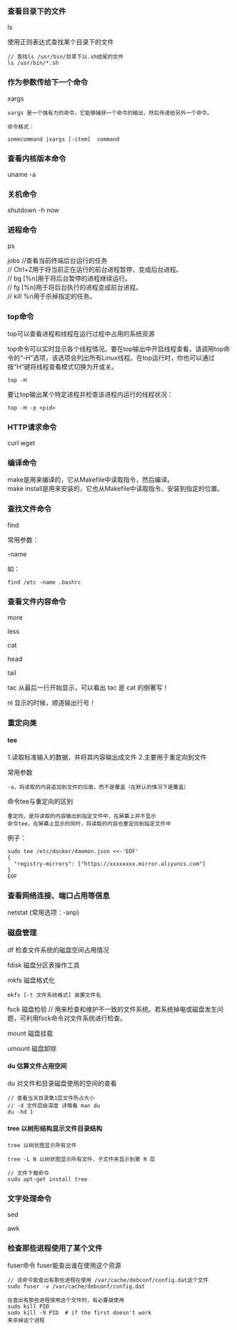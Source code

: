 ### 查看目录下的文件
ls

使用正则表达式查找某个目录下的文件
```
// 查找ls /usr/bin/目录下以.sh结尾的文件
ls /usr/bin/*.sh
```

### 作为参数传给下一个命令
xargs
```
xargs 是一个强有力的命令，它能够捕获一个命令的输出，然后传递给另外一个命令。

命令格式：

somecommand |xargs [-item]  command
```

### 查看内核版本命令
uname -a

### 关机命令
shutdown -h now

### 进程命令
ps

jobs //查看当前终端后台运行的任务<br/>
// Ctrl+Z用于将当前正在运行的前台进程暂停，变成后台进程。<br/> 
// bg [%n]用于将后台暂停的进程继续运行。<br/> 
// fg [%n]用于将后台执行的进程变成前台进程。<br/> 
// kill %n用于杀掉指定的任务。

### top命令
top可以查看进程和线程在运行过程中占用的系统资源

top命令可以实时显示各个线程情况。要在top输出中开启线程查看，请调用top命令的“-H”选项，该选项会列出所有Linux线程。在top运行时，你也可以通过按“H”键将线程查看模式切换为开或关。
```
top -H
```

要让top输出某个特定进程<pid>并检查该进程内运行的线程状况：
```
top -H -p <pid>
```

### HTTP请求命令
curl
wget

### 编译命令
make是用来编译的，它从Makefile中读取指令，然后编译。<br/> 
make install是用来安装的，它也从Makefile中读取指令，安装到指定的位置。

### 查找文件命令
find

常用参数：

-name

如：
```
find /etc -name .bashrc
```

### 查看文件内容命令
more

less

cat

head

tail

tac  从最后一行开始显示，可以看出 tac 是 cat 的倒著写！

nl   显示的时候，顺道输出行号！

### 重定向类
#### tee
1.读取标准输入的数据，并将其内容输出成文件
2.主要用于重定向到文件

常用参数
```
-a，将读取的内容追加到文件的后面，而不是覆盖（在默认的情况下是覆盖）
```

命令tee与重定向的区别
```
重定向，是将读取的内容输出到指定文件中，在屏幕上并不显示
命令tee，在屏幕上显示的同时，将读取的内容也重定向到指定文件中
```

例子：
```
sudo tee /etc/docker/daemon.json <<-'EOF'
{
  "registry-mirrors": ["https://xxxxxxxx.mirror.aliyuncs.com"]
}
EOF
```

### 查看网络连接、端口占用等信息
netstat
(常用选项：-anp)

### 磁盘管理
df 检查文件系统的磁盘空间占用情况

fdisk 磁盘分区表操作工具

mkfs 磁盘格式化
```
mkfs [-t 文件系统格式] 装置文件名
```

fsck 磁盘检验 // 用来检查和维护不一致的文件系统。若系统掉电或磁盘发生问题，可利用fsck命令对文件系统进行检查。

mount 磁盘挂载

umount 磁盘卸除

#### du 估算文件占用空间 
du 对文件和目录磁盘使用的空间的查看

```
// 查看当天目录第1层文件所占大小
// -d 文件层级深度 详情看 man du
du -hd 1
```

#### tree 以树形结构显示文件目录结构
```
tree 以树状图显示所有文件

tree -L N 以树状图显示所有文件，子文件夹显示到第 N 层
```

```
// 文件下载命令
sudo apt-get install tree
```

### 文字处理命令
sed

awk

### 检查那些进程使用了某个文件
fuser命令
fuser能查出谁在使用这个资源

```
// 该命令能查出有那些进程在使用 /var/cache/debconf/config.dat这个文件
sudo fuser -v /var/cache/debconf/config.dat

在查出有那些进程使用这个文件时，有必要就使用
sudo kill PID
sudo kill -9 PID  # if the first doesn't work
来杀掉这个进程
```
